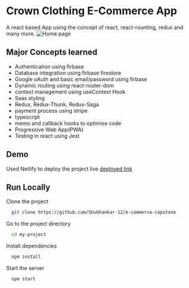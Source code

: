 # Crown Clothing E-Commerce App

A react based App using the concept of react, react-rounting, redux and many more.
![Home page](https://user-images.githubusercontent.com/92200721/217296915-a1ce7005-1eb2-4a2e-b412-edd8d47db29d.jpg)

## Major Concepts learned

- Authentication using firbase
- Database integration using firbase firestore
- Google oAuth and basic email/password using firbase
- Dynamic routing using react-router-dom
- context management using useContext Hook
- Saas styling
- Redux, Redux-Thunk, Redux-Saga
- payment process using stripe
- typescript
- memo and callback hooks to optimise code
- Progressive Web App(PWA)
- Testing in react using Jest

## Demo

Used Netlify to deploy the project live
[deployed link](https://statuesque-gecko-bbb028.netlify.app)

## Run Locally

Clone the project

```bash
  git clone https://github.com/Shubhankar-12/e-commerce-capstone
```

Go to the project directory

```bash
  cd my-project
```

Install dependencies

```bash
  npm install
```

Start the server

```bash
  npm start
```
